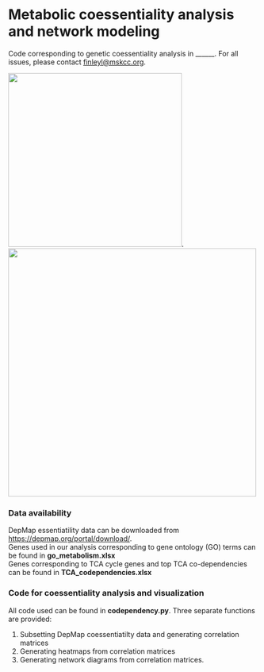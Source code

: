 # Metabolic coessentiality analysis and network modeling

Code corresponding to genetic coessentiality analysis in ______. For all issues, please contact finleyl@mskcc.org.

<p float="left">
<img src="https://user-images.githubusercontent.com/89219026/132436412-7377465d-2986-461d-a749-a13691b544a0.png" width="350">.    
<img src=https://user-images.githubusercontent.com/89219026/132436423-dab5f635-aa87-41f0-b9fb-1d17d5eb18f3.png width="500">
</p>

### Data availability
DepMap essentiatility data can be downloaded from https://depmap.org/portal/download/. \
Genes used in our analysis corresponding to gene ontology (GO) terms can be found in **go_metabolism.xlsx** \
Genes corresponding to TCA cycle genes and top TCA co-dependencies can be found in **TCA_codependencies.xlsx** 

### Code for coessentiality analysis and visualization
All code used can be found in **codependency.py**. Three separate functions are provided:
  1) Subsetting DepMap coessentiatilty data and generating correlation matrices
  2) Generating heatmaps from correlation matrices
  3) Generating network diagrams from correlation matrices.
